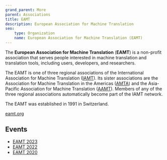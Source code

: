 ```yaml
---
grand_parent: More
parent: Associations
title: EAMT
description: European Association for Machine Translation
seo:
    type: Organization
    name: European Association for Machine Translation (EAMT)
---
```


The **European Association for Machine Translation** (**EAMT**) is a non-profit association that serves people interested in machine translation and translation tools, including users, developers, and researchers.

The EAMT is one of three regional associations of the International Association for Machine Translation \([IAMT](/iamt)\).
Its sister associations are the Association for Machine Translation in the Americas \([AMTA](/amta)\) and the Asia-Pacific Association for Machine Translation \([AAMT](/aamt)\).
Members of any of the three regional associations automatically become part of the IAMT network.

The EAMT was established in 1991 in Switzerland.

[eamt.org](https://eamt.org/)

## Events

- [EAMT 2023](/eamt2023)
- [EAMT 2022](/eamt2022)
- [EAMT 2020](/eamt2020)
